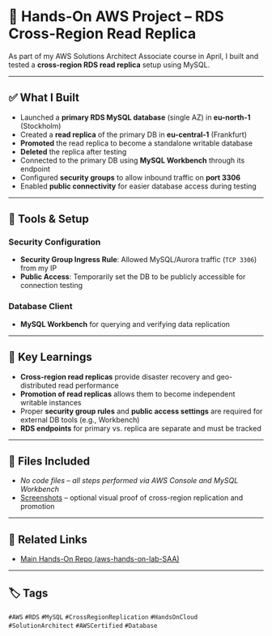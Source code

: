 # 🚀 Hands-On AWS Project – RDS Cross-Region Read Replica

As part of my AWS Solutions Architect Associate course in April, I built and tested a **cross-region RDS read replica** setup using MySQL.

---

## ✅ What I Built

- Launched a **primary RDS MySQL database** (single AZ) in **eu-north-1** (Stockholm)  
- Created a **read replica** of the primary DB in **eu-central-1** (Frankfurt)  
- **Promoted** the read replica to become a standalone writable database  
- **Deleted** the replica after testing  
- Connected to the primary DB using **MySQL Workbench** through its endpoint  
- Configured **security groups** to allow inbound traffic on **port 3306**  
- Enabled **public connectivity** for easier database access during testing

---

## 🧪 Tools & Setup

### Security Configuration
- **Security Group Ingress Rule**: Allowed MySQL/Aurora traffic (`TCP 3306`) from my IP  
- **Public Access**: Temporarily set the DB to be publicly accessible for connection testing

### Database Client
- **MySQL Workbench** for querying and verifying data replication

---

## 📌 Key Learnings

- **Cross-region read replicas** provide disaster recovery and geo-distributed read performance  
- **Promotion of read replicas** allows them to become independent writable instances  
- Proper **security group rules** and **public access settings** are required for external DB tools (e.g., Workbench)  
- **RDS endpoints** for primary vs. replica are separate and must be tracked

---

## 📁 Files Included

- *No code files – all steps performed via AWS Console and MySQL Workbench*  
- [Screenshots](screenshots/) – optional visual proof of cross-region replication and promotion  

---

## 🔗 Related Links

- [Main Hands-On Repo (aws-hands-on-lab-SAA)](https://github.com/MilosFaktor/aws-hands-on-lab-SAA)

---

## 🏷️ Tags

`#AWS` `#RDS` `#MySQL` `#CrossRegionReplication` `#HandsOnCloud` `#SolutionArchitect` `#AWSCertified` `#Database`
